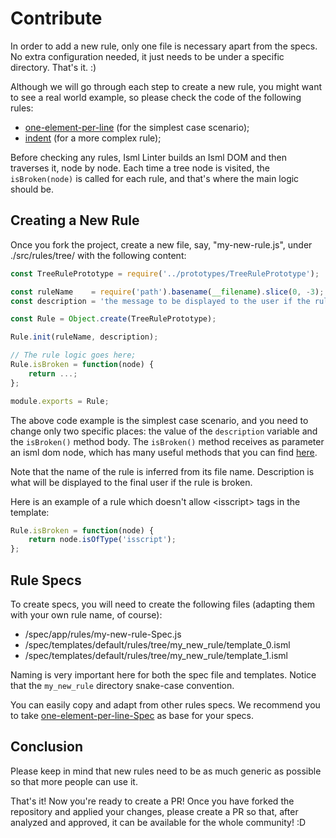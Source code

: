 # Contribute

In order to add a new rule, only one file is necessary apart from the specs. No extra configuration needed, it just needs to be under a specific directory. That's it. :)

Although we will go through each step to create a new rule, you might want to see a real world example, so please check the code of the following rules:

- [one-element-per-line][one-element-per-line-rule] (for the simplest case scenario);
- [indent][indent-rule] (for a more complex rule);

Before checking any rules, Isml Linter builds an Isml DOM and then traverses it, node by node. Each time a tree node is visited, the `isBroken(node)` is called for each rule, and that's where the main logic should be.

## Creating a New Rule 

Once you fork the project, create a new file, say, "my-new-rule.js", under ./src/rules/tree/ with the following content:

```js
const TreeRulePrototype = require('../prototypes/TreeRulePrototype');

const ruleName    = require('path').basename(__filename).slice(0, -3);
const description = 'the message to be displayed to the user if the rule is broken';

const Rule = Object.create(TreeRulePrototype);

Rule.init(ruleName, description);

// The rule logic goes here;
Rule.isBroken = function(node) {
    return ...;
};

module.exports = Rule;
```

The above code example is the simplest case scenario, and you need to change only two specific places: the value of the `description` variable and the `isBroken()` method body. The `isBroken()` method receives as parameter an isml dom node, which has many useful methods that you can find [here][isml-node].

Note that the name of the rule is inferred from its file name. Description is what will be displayed to the final user if the rule is broken.

Here is an example of a rule which doesn't allow &lt;isscript> tags in the template:

```js
Rule.isBroken = function(node) {
    return node.isOfType('isscript');
};
```

## Rule Specs

To create specs, you will need to create the following files (adapting them with your own rule name, of course):

- /spec/app/rules/my-new-rule-Spec.js
- /spec/templates/default/rules/tree/my_new_rule/template_0.isml
- /spec/templates/default/rules/tree/my_new_rule/template_1.isml

Naming is very important here for both the spec file and templates. Notice that the `my_new_rule` directory snake-case convention.

You can easily copy and adapt from other rules specs. We recommend you to take [one-element-per-line-Spec][one-element-per-line-spec] as base for your specs.

## Conclusion

Please keep in mind that new rules need to be as much generic as possible so that more people can use it.

That's it! Now you're ready to create a PR! Once you have forked the repository and applied your changes, please create a PR so that, after analyzed and approved, it can be available for the whole community! :D

[indent-rule]: <../src/rules/tree/indent.js>
[one-element-per-line-rule]: <../src/rules/tree/one-element-per-line.js>
[isml-node]: <../src/isml_tree/IsmlNode.js>
[one-element-per-line-spec]: <../spec/app/rules/one-element-per-line-Spec.js>
